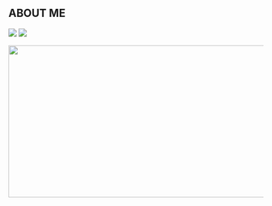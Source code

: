 ## ABOUT ME

<a href="https://upbeat-paddleboat-6ef.notion.site/ABOUT-ME-16bcdbc4879f804f9c27c191725cc288?pvs=4"><img src="https://img.shields.io/badge/Notion-000000?style=flat-square&logo=Notion&logoColor=white"/></a>
<a href="https://velog.io/@hw00/posts"><img src="https://img.shields.io/badge/Velog-20C997?style=flat-square&logo=Velog&logoColor=white"/></a>

<div>
  <a href="https://www.solve-nyang.com"><img src="https://api.solve-nyang.com/compose/phw5883" width="600" height="300"/></a>
</div>

